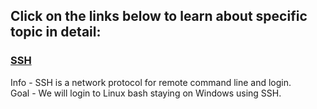 ## Click on the links below to learn about specific topic in detail:
### [SSH](https://github.com/WilcyWilson/Linux-Study/blob/main/SSH/README.md)
Info - SSH is a network protocol for remote command line and login.<br>
Goal - We will login to Linux bash staying on Windows using SSH.
